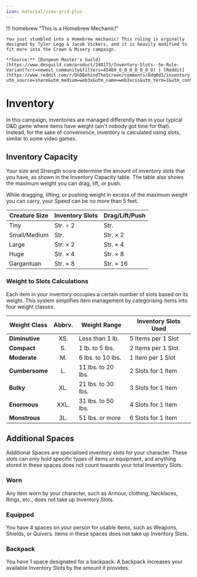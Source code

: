 ```yaml
---
icon: material/view-grid-plus
---
```


!!! homebrew "This is a Homebrew Mechanic!"

    You just stumbled into a Homebrew mechanic! This ruling is orginally designed by Tyler Legg & Jacob Vickers, and it is heavily modified to fit more into the Crown & Misery campaign.

    **Source:** [Dungeon Master's Guild](https://www.dmsguild.com/product/240175/Inventory-Slots--5e-Rule-Variant?src=newest_community&filters=45469_0_0_0_0_0_0_0) | [Reddit](https://www.reddit.com/r/DnDBehindTheScreen/comments/8dq0d3/inventory_slots_5e_inventoryencumbrance_variant/?utm_source=share&utm_medium=web3x&utm_name=web3xcss&utm_term=1&utm_content=share_button)


# Inventory

In this campaign, inventories are managed differently than in your typical D&D game where items have weight (ain't nobody got time for that). Instead, for the sake of convenience, inventory is calculated using slots, similar to some video games.

## Inventory Capacity

Your size and Strength score determine the amount of inventory slots that you have, as shown in the Inventory Capacity table. The table also shows the maximum weight you can drag, lift, or push.

While dragging, lifting, or pushing weight in excess of the maximum weight you can carry, your Speed can be no more than 5 feet.

| Creature Size | Inventory Slots | Drag/Lift/Push |
|---|---|---|
| Tiny | Str. ÷ 2 | Str. |
| Small/Medium | Str. | Str. × 2 |
| Large | Str. × 2 | Str. × 4 |
| Huge | Str. × 4 | Str. × 8 |
| Gargantuan | Str. × 8 | Str. × 16 |

### Weight to Slots Calculations

Each item in your inventory occupies a certain number of slots based on its weight. This system simplifies item management by categorising items into four weight classes:

| Weight Class | Abbrv. | Weight Range | Inventory Slots Used |
|---|:-:|---|---|
| **Diminutive** | XS. | Less than 1 lb. | 5 Items per 1 Slot |
| **Compact** | S. | 1 lb. to 5 lbs. | 2 Items per 1 Slot |
| **Moderate** | M. | 6 lbs. to 10 lbs. | 1 Item per 1 Slot |
| **Cumbersome** | L. | 11 lbs. to 20 lbs. | 2 Slots for 1 Item |
| **Bulky** | XL. | 21 lbs. to 30 lbs. | 3 Slots for 1 Item |
| **Enormous** | XXL. | 31 lbs. to 50 lbs. | 4 Slots for 1 Item |
| **Monstrous** | 3L. | 51 lbs. or more | 6 Slots for 1 Item |

## Additional Spaces

Additional Spaces are specialised inventory slots for your character. These slots can only hold specific types of items or equipment, and anything stored in these spaces does not count towards your total Inventory Slots.

### Worn

Any item worn by your character, such as Armour, clothing, Necklaces, Rings, etc., does not take up Inventory Slots.

### Equipped

You have 4 spaces on your person for usable items, such as Weapons, Shields, or Quivers. Items in these spaces does not take up Inventory Slots.

### Backpack

You have 1 space designated for a backpack. A backpack increases your available Inventory Slots by the amount it provides. 


